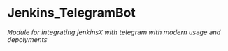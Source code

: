 # Jenkins_TelegramBot
𝘔𝘰𝘥𝘶𝘭𝘦 𝘧𝘰𝘳 𝘪𝘯𝘵𝘦𝘨𝘳𝘢𝘵𝘪𝘯𝘨 𝘫𝘦𝘯𝘬𝘪𝘯𝘴𝘟 𝘸𝘪𝘵𝘩 𝘵𝘦𝘭𝘦𝘨𝘳𝘢𝘮 𝘸𝘪𝘵𝘩 𝘮𝘰𝘥𝘦𝘳𝘯 𝘶𝘴𝘢𝘨𝘦 𝘢𝘯𝘥 𝘥𝘦𝘱𝘰𝘭𝘺𝘮𝘦𝘯𝘵𝘴
